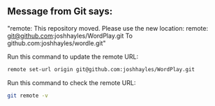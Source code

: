 ## Message from Git says: 
"remote: This repository moved. Please use the new location:
remote: git@github.com:joshhayles/WordPlay.git
To github.com:joshhayles/wordle.git"

Run this command to update the remote URL:
```bash
remote set-url origin git@github.com:joshhayles/WordPlay.git
```

Run this command to check the remote URL:
```bash
git remote -v
```